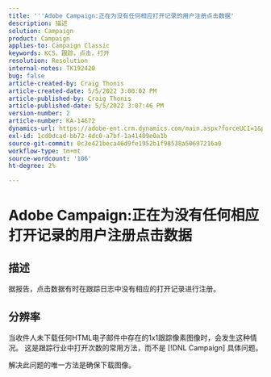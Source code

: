```yaml
---
title: '''Adobe Campaign:正在为没有任何相应打开记录的用户注册点击数据'
description: 描述
solution: Campaign
product: Campaign
applies-to: Campaign Classic
keywords: KCS，跟踪，点击，打开
resolution: Resolution
internal-notes: TK192420
bug: false
article-created-by: Craig Thonis
article-created-date: 5/5/2022 3:00:02 PM
article-published-by: Craig Thonis
article-published-date: 5/5/2022 3:07:46 PM
version-number: 2
article-number: KA-14672
dynamics-url: https://adobe-ent.crm.dynamics.com/main.aspx?forceUCI=1&pagetype=entityrecord&etn=knowledgearticle&id=b4473908-84cc-ec11-a7b5-6045bd00d995
exl-id: 1cd0dcad-bb72-4dc0-a7bf-1a41409e0a1b
source-git-commit: 0c3e421beca46d9fe1952b1f98538a50697216a0
workflow-type: tm+mt
source-wordcount: '106'
ht-degree: 2%

---
```


# Adobe Campaign:正在为没有任何相应打开记录的用户注册点击数据

## 描述

据报告，点击数据有时在跟踪日志中没有相应的打开记录进行注册。

## 分辨率


当收件人未下载任何HTML电子邮件中存在的1x1跟踪像素图像时，会发生这种情况。 这是跟踪行业中打开次数的常用方法，而不是 [!DNL Campaign] 具体问题。

解决此问题的唯一方法是确保下载图像。
